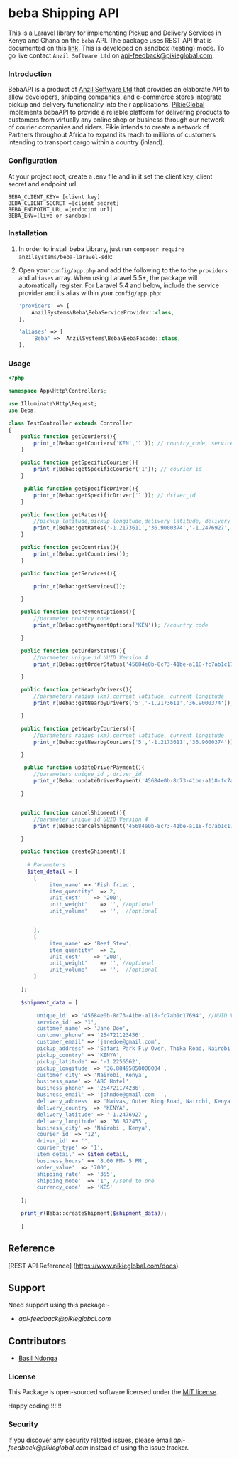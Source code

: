 # beba Shipping API

This is a Laravel library for implementing Pickup and Delivery Services in Kenya and Ghana on the `beba` API. The package uses REST API that is documented on this [link](https://www.pikieglobal.com/docs). This is developed on sandbox (testing) mode. To go live contact `Anzil Software Ltd` on <api-feedback@pikieglobal.com>.

### Introduction

BebaAPI is a product of [Anzil Software Ltd](https://www.anzilsystems.com) that provides an elaborate API to allow developers, shipping companies, and e-commerce stores integrate pickup and delivery functionality into their applications. [PikieGlobal](https://www.pikieglobal.com) implements bebaAPI to provide a reliable platform for delivering products to customers from virtually any online shop or business through our network of courier companies and riders. Pikie intends to create a network of Partners throughout Africa to expand its reach to millions of
customers intending to transport cargo within a country (inland).

### Configuration

At your project root, create a .env file and in it set the client key, client secret and endpoint url

`BEBA_CLIENT_KEY= [client key]` <br>
`BEBA_CLIENT_SECRET =[client secret]`<br>
`BEBA_ENDPOINT_URL =[endpoint url]`<br>
`BEBA_ENV=[live or sandbox]`<br>

### Installation

1. In order to install beba Library, just run `composer require anzilsystems/beba-laravel-sdk`:

2. Open your `config/app.php` and add the following to the to the `providers` and `aliases` array. When using Laravel 5.5+, the package will automatically register. For Laravel 5.4 and below, include the service provider and its alias within your `config/app.php`:


    ```php
    'providers' => [
        AnzilSystems\Beba\BebaServiceProvider::class,
    ],

    'aliases' => [
        'Beba' =>  AnzilSystems\Beba\BebaFacade::class,
    ],
    ```

### Usage

```php
<?php

namespace App\Http\Controllers;

use Illuminate\Http\Request;
use Beba;

class TestController extends Controller
{
    public function getCouriers(){
        print_r(Beba::getCouriers('KEN','1')); // country_code, service_category
    }

    public function getSpecificCourier(){
        print_r(Beba::getSpecificCourier('1')); // courier_id
    }

     public function getSpecificDriver(){
        print_r(Beba::getSpecificDriver('1')); // driver_id
    }

    public function getRates(){
        //pickup latitude,pickup longitude,delivery latitude, delivery longitude
        print_r(Beba::getRates('-1.2173611','36.9000374','-1.2476927','36.872455'));
    }

    public function getCountries(){
        print_r(Beba::getCountries());
    }

    public function getServices(){

        print_r(Beba::getServices());

    }

    public function getPaymentOptions(){
        //parameter country code
        print_r(Beba::getPaymentOptions('KEN')); //country code

    }

    public function getOrderStatus(){
        //parameter unique id UUID Version 4
        print_r(Beba::getOrderStatus('45684e0b-8c73-41be-a118-fc7ab1c17694'));

    }

    public function getNearbyDrivers(){
        //parameters radius (km),current latitude, current longitude
        print_r(Beba::getNearbyDrivers('5','-1.2173611','36.9000374'));

    }

    public function getNearbyCouriers(){
        //parameters radius (km),current latitude, current longitude
        print_r(Beba::getNearbyCouriers('5','-1.2173611','36.9000374'));

    }

     public function updateDriverPayment(){
        //parameters unique_id , driver_id
        print_r(Beba::updateDriverPayment('45684e0b-8c73-41be-a118-fc7ab1c17694','6'));

    }


    public function cancelShipment(){
        //parameter unique id UUID Version 4
        print_r(Beba::cancelShipment('45684e0b-8c73-41be-a118-fc7ab1c17694'));

    }

    public function createShipment(){
  
      # Parameters 
      $item_detail = [
        [
            'item_name' => 'Fish fried',
            'item_quantity'  => 2,
            'unit_cost'    => '200',
            'unit_weight'    => '', //optional
            'unit_volume'    => '',  //optional


        ],
        [
            'item_name' => 'Beef Stew',
            'item_quantity'  => 2,
            'unit_cost'    => '200',
            'unit_weight'    => '', //optional
            'unit_volume'    => '',  //optional
        ]

    ];
    
    $shipment_data = [

        'unique_id' => '45684e0b-8c73-41be-a118-fc7ab1c17694', //UUID Version 4
        'service_id' => '1',
        'customer_name' => 'Jane Doe',
        'customer_phone' => '254721123456',
        'customer_email' => 'janedoe@gmail.com',
        'pickup_address' => 'Safari Park Fly Over, Thika Road, Nairobi, Kenya',
        'pickup_country' => 'KENYA',
        'pickup_latitude' => '-1.2256562',
        'pickup_longitude' => '36.88495850000004',
        'customer_city' => 'Nairobi, Kenya',
        'business_name' => 'ABC Hotel',
        'business_phone' => '254721174236',
        'business_email' => 'johndoe@gmail.com	',
        'delivery_address' => 'Naivas, Outer Ring Road, Nairobi, Kenya',
        'delivery_country' => 'KENYA',
        'delivery_latitude' => '-1.2476927',
        'delivery_longitude' => '36.872455',
        'business_city' => 'Nairobi , Kenya',
        'courier_id' => '12',
        'driver_id' => '',
        'courier_type' => '1',
        'item_detail' => $item_detail,
        'business_hours' => '8.00 PM- 5 PM',
        'order_value'  => '700',
        'shipping_rate'  => '355',
        'shipping_mode'  => '1', //send to one 
        'currency_code'  => 'KES'
            
    ];

    print_r(Beba::createShipment($shipment_data));

    }

```
## Reference

   [REST API Reference] (https://www.pikieglobal.com/docs)

## Support

Need support using this package:-

- _api-feedback@pikieglobal.com_ 

## Contributors

- [Basil Ndonga](https://www.linkedin.com/in/basil-ndonga-1a76ba124/)

### License

This Package is open-sourced software licensed under the [MIT license](http://opensource.org/licenses/MIT).

Happy coding!!!!!!!

### Security

If you discover any security related issues, please email _api-feedback@pikieglobal.com_ instead of using the issue tracker.

```
